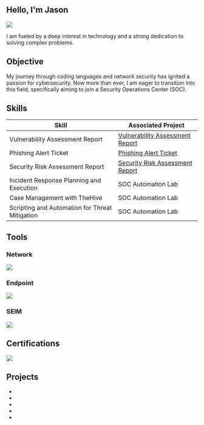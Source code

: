## Hello, I'm Jason
<a href="https://www.linkedin.com/in/jason-passmore-541868245/"><img src="https://img.shields.io/badge/-LinkedIn-0072b1?&style=for-the-badge&logo=linkedin&logoColor=white" /></a>

I am fueled by a deep interest in technology and a strong dedication to solving complex problems.

## Objective
My journey through coding languages and network security has ignited a passion for cybersecurity. Now more than ever, I am eager to transition into this field, specifically aiming to join a Security Operations Center (SOC).

## Skills

| Skill                                         | Associated Project         |
|-----------------------------------------------|----------------------------|
| Vulnerability Assessment Report         | <a href="https://github.com/JPass85/Vulnerability-Assessment-Report">Vulnerability Assessment Report</a>|
| Phishing Alert Ticket | <a href="https://github.com/JPass85/Phishing-Alert-Ticket">Phishing Alert Ticket</a>|
| Security Risk Assessment Report        | <a href="https://github.com/JPass85/Security-Risk-Assessment-Report">Security Risk Assessment Report</a>|
| Incident Response Planning and Execution      | SOC Automation Lab|
| Case Management with TheHive                  | SOC Automation Lab|
| Scripting and Automation for Threat Mitigation | SOC Automation Lab|

## Tools

### Network
<div>
  <img src="https://img.shields.io/badge/-Wireshark-1679A7?&style=for-the-badge&logo=Wireshark&logoColor=white" />
</div>

### Endpoint
<div>
  <img src="https://img.shields.io/badge/-Microsoft_Defender_for_Endpoint-00A4EF?&style=for-the-badge&logo=Microsoft&logoColor=white" />
</div>

### SEIM
<div>
  <img src="https://img.shields.io/badge/-Splunk-000000?&style=for-the-badge&logo=Splunk&logoColor=white" />
</div>

## Certifications
 <img src="https://img.shields.io/badge/-Google_Cybersecurity-4285F4?style=for-the-badge&logo=google&logoColor=white"/>

## Projects
-
-
-
-
-
